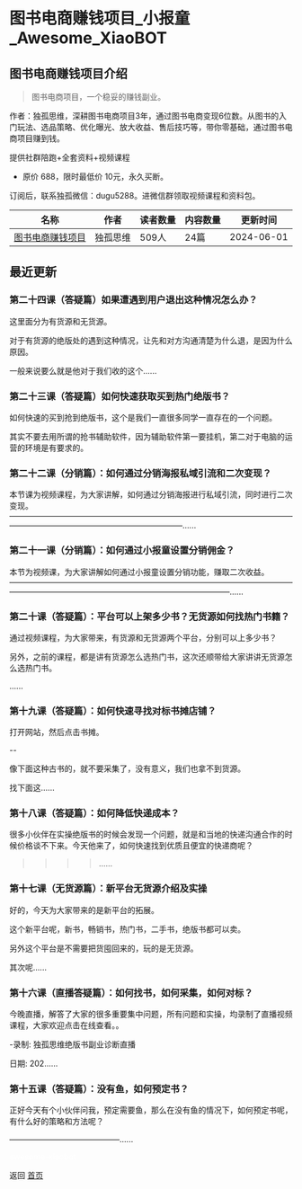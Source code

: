 # 图书电商赚钱项目_小报童_Awesome_XiaoBOT

## 图书电商赚钱项目介绍
> 图书电商项目，一个稳妥的赚钱副业。    
    
作者：独孤思维，深耕图书电商项目3年，通过图书电商变现6位数。从图书的入门玩法、选品策略、优化曝光、放大收益、售后技巧等，带你零基础，通过图书电商项目赚到钱。    
    
提供社群陪跑+全套资料+视频课程    
    
* 原价 688，限时最低价 10元，永久买断。    
    
订阅后，联系独孤微信：dugu5288。进微信群领取视频课程和资料包。  
  


|名称|作者|读者数量|内容数量|更新时间|
|---|---|---|---|---|
|[图书电商赚钱项目](https://xiaobot.net/p/dugu01?refer=0b133df9-27dc-423b-8101-639049001c13)|独孤思维|509人|24篇|2024-06-01|

## 最近更新
### 第二十四课（答疑篇）如果遭遇到用户退出这种情况怎么办？

这里面分为有货源和无货源。

对于有货源的绝版处的遇到这种情况，让先和对方沟通清楚为什么退，是因为什么原因。

一般来说要么就是他对于我们收的这个......

### 第二十三课（答疑篇）如何快速获取买到热门绝版书？

如何快速的买到抢到绝版书，这个是我们一直很多同学一直存在的一个问题。

其实不要去用所谓的抢书辅助软件，因为辅助软件第一要挂机，第二对于电脑的运营的环境是有要求的。

### 第二十二课（分销篇）：如何通过分销海报私域引流和二次变现？

本节课为视频课程，为大家讲解，如何通过分销海报进行私域引流，同时进行二次变现。——————————————————————————————————————————————————————————......

### 第二十一课（分销篇）：如何通过小报童设置分销佣金？

本节为视频课，为大家讲解如何通过小报童设置分销功能，赚取二次收益。————————————————————————————————————————————————————————————————......

### 第二十课（答疑篇）：平台可以上架多少书？无货源如何找热门书籍？

通过视频课程，为大家带来，有货源和无货源两个平台，分别可以上多少书？

另外，之前的课程，都是讲有货源怎么选热门书，这次还顺带给大家讲讲无货源怎么选热门书。

......

### 第十九课（答疑篇）：如何快速寻找对标书摊店铺？

打开网站，然后点击书摊。

\--

像下面这种古书的，就不要采集了，没有意义，我们也拿不到货源。

找下面这......

### 第十八课（答疑篇）：如何降低快递成本？

很多小伙伴在实操绝版书的时候会发现一个问题，就是和当地的快递沟通合作的时候价格谈不下来。今天他来了，如何快速找到优质且便宜的快递商呢？

>>>>......

### 第十七课（无货源篇）：新平台无货源介绍及实操

好的，今天为大家带来的是新平台的拓展。

这个新平台呢，新书，畅销书，热门书，二手书，绝版书都可以卖。

另外这个平台是不需要把货囤回来的，玩的是无货源。

其次呢......

### 第十六课（直播答疑篇）：如何找书，如何采集，如何对标？

今晚直播，解答了大家的很多重要集中问题，所有问题和实操，均录制了直播视频课程，大家欢迎点击在线查看。。

-录制: 独孤思维绝版书副业诊断直播

日期: 202......

### 第十五课（答疑篇）：没有鱼，如何预定书？

正好今天有个小伙伴问我，预定需要鱼，那么在没有鱼的情况下，如何预定书呢，有什么好的策略和方法呢？

——————————————......


<a href="https://github.com/Reno9527/awesome-xiaobot" style="color: white; text-decoration: none;">awesome-xiaobot</a>

返回 [首页](../README.md)
